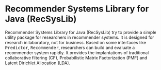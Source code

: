 # Recommender Systems Library for Java (RecSysLib) #

Recommender Systems Library for Java (RecSysLib) try to provide a simple utility package for researchers in recommender systems. It is designed for research in laboratory, not for business. Based on some interfaces like <tt>Predictor</tt>, <tt>Recommender</tt>, researchers can build and evaluate a recommender system rapidly. It provides the implantations of traditional collaborative filtering (CF), Probabilistic Matrix Factorization (PMF) and Latent Dirichlet Allocation (LDA).